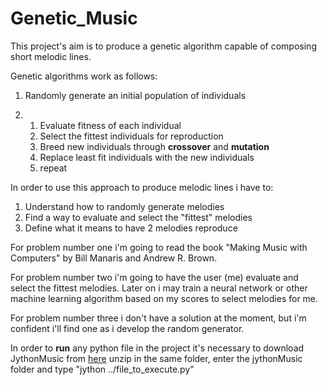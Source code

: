 # Genetic_Music
This project's aim is to produce a genetic algorithm capable of composing short melodic lines.

Genetic algorithms work as follows:
1. Randomly generate an initial population of individuals

2. 1. Evaluate fitness of each individual
   2. Select the fittest individuals for reproduction
   3. Breed new individuals through __crossover__ and __mutation__
   4. Replace least fit individuals with the new individuals
   5. repeat

In order to use this approach to produce melodic lines i have to:
1. Understand how to randomly generate melodies
2. Find a way to evaluate and select the "fittest" melodies
3. Define what it means to have 2 melodies reproduce

For problem number one i'm going to read the book "Making Music with Computers" by Bill Manaris and Andrew R. Brown.

For problem number two i'm going to have the user (me) evaluate and select the fittest melodies. Later on i may train a neural network or other machine learning algorithm based on my scores to select melodies for me. 

For problem number three i don't have a solution at the moment, but i'm confident i'll find one as i develop the random
generator.

In order to **run** any python file in the project it's necessary to download JythonMusic from [here](https://jythonmusic.me/download/) unzip in the same folder, enter the jythonMusic folder and type "jython ../file_to_execute.py"
